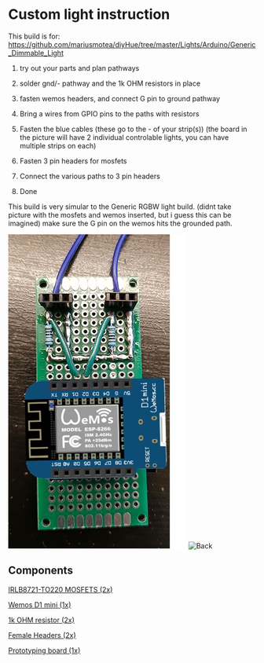 # Custom light instruction

This build is for: https://github.com/mariusmotea/diyHue/tree/master/Lights/Arduino/Generic_Dimmable_Light

1. try out your parts and plan pathways

2. solder gnd/- pathway and the 1k OHM resistors in place

3. fasten wemos headers, and connect G pin to ground pathway

4. Bring a wires from GPIO pins to the paths with resistors

5. Fasten the blue cables (these go to the - of your strip(s)) (the board in the picture will have 2 individual controlable lights, you can have multiple strips on each)

7. Fasten 3 pin headers for mosfets

8. Connect the various paths to 3 pin headers

9. Done


This build is very simular to the Generic RGBW light build. (didnt take picture with the mosfets and wemos inserted, but i guess this can be imagined) make sure the G pin on the wemos hits the grounded path.

![Top](https://github.com/mariusmotea/diyHue/blob/master/Lights/Arduino/Generic_Dimmable_Light/images/Over.jpg?raw=true)
![Back](https://github.com/mariusmotea/diyHue/blob/master/Lights/Arduino/Generic_Dimmable_Light/images/Under.jpg?raw=true)

## Components
[IRLB8721-TO220 MOSFETS (2x)](https://www.aliexpress.com/item/10PCS-IRLB8721-TO220-IRLB8721PBF-TO-220-free-shipping/32714364118.html)

[Wemos D1 mini (1x)](https://www.aliexpress.com/item/ESP8266-ESP12-ESP-12-WeMos-D1-Mini-WIFI-Dev-Kit-Development-Board-NodeMCU-Lua/32653918483.html)

[1k OHM resistor (2x)](https://www.aliexpress.com/item/100pcs-1-4W-Metal-Film-Resistor-1K-ohm-1KR-1-Tolerance-Precision-RoHS-Lead-Free-In/1851964338.html)

[Female Headers (2x)](https://www.aliexpress.com/item/10-10-pcs-Single-Row-Pin-Female-Header-Socket-2-54mm-Pitch-1-10p-12p-20p/32783590196.html)

[Prototyping board (1x)](https://www.aliexpress.com/item/20pcs-5x7-4x6-3x7-2x8-cm-double-Side-Copper-prototype-pcb-Universal-Board-for-Arduino/1847727667.html)
